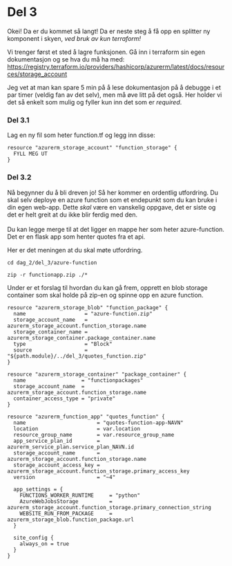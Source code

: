# Del 3

Okei! Da er du kommet så langt! Da er neste steg å få opp en splitter ny komponent i skyen, *ved bruk av kun terraform!*

Vi trenger først et sted å lagre funksjonen. Gå inn i terraform sin egen dokumentasjon og se hva du må ha med:
https://registry.terraform.io/providers/hashicorp/azurerm/latest/docs/resources/storage_account

Jeg vet at man kan spare 5 min på å lese dokumentasjon på å debugge i et par timer (veldig fan av det selv), men må øve litt på det også. Her holder vi det så enkelt som mulig og fyller kun inn det som er *required*.

### Del 3.1
Lag en ny fil som heter function.tf og legg inn disse:
```
resource "azurerm_storage_account" "function_storage" {
  FYLL MEG UT
}
```

### Del 3.2
Nå begynner du å bli dreven jo! Så her kommer en ordentlig utfordring. Du skal selv deploye en azure function som et endepunkt som du kan bruke i din egen web-app. Dette *skal* være en vanskelig oppgave, det er siste og det er helt greit at du ikke blir ferdig med den.  <br/> <br/>
Du kan legge merge til at det ligger en mappe her som heter azure-function. Det er en flask app som henter quotes fra et api. 

Her er det meningen at du skal møte utfordring.
```
cd dag_2/del_3/azure-function
```
```
zip -r functionapp.zip ./*
```



Under er et forslag til hvordan du kan gå frem, opprett en blob storage container som skal holde på zip-en og spinne opp en azure function.
```
resource "azurerm_storage_blob" "function_package" {
  name                   = "azure-function.zip"
  storage_account_name   = azurerm_storage_account.function_storage.name
  storage_container_name = azurerm_storage_container.package_container.name
  type                   = "Block"
  source                 = "${path.module}/../del_3/quotes_function.zip"
}

resource "azurerm_storage_container" "package_container" {
  name                  = "functionpackages"
  storage_account_name  = azurerm_storage_account.function_storage.name
  container_access_type = "private"
}

resource "azurerm_function_app" "quotes_function" {
  name                       = "quotes-function-app-NAVN"
  location                   = var.location
  resource_group_name        = var.resource_group_name
  app_service_plan_id        = azurerm_service_plan.service_plan_NAVN.id
  storage_account_name       = azurerm_storage_account.function_storage.name
  storage_account_access_key = azurerm_storage_account.function_storage.primary_access_key
  version                    = "~4"

  app_settings = {
    FUNCTIONS_WORKER_RUNTIME     = "python"
    AzureWebJobsStorage          = azurerm_storage_account.function_storage.primary_connection_string
    WEBSITE_RUN_FROM_PACKAGE     = azurerm_storage_blob.function_package.url
  }

  site_config {
    always_on = true
  }
}

```
